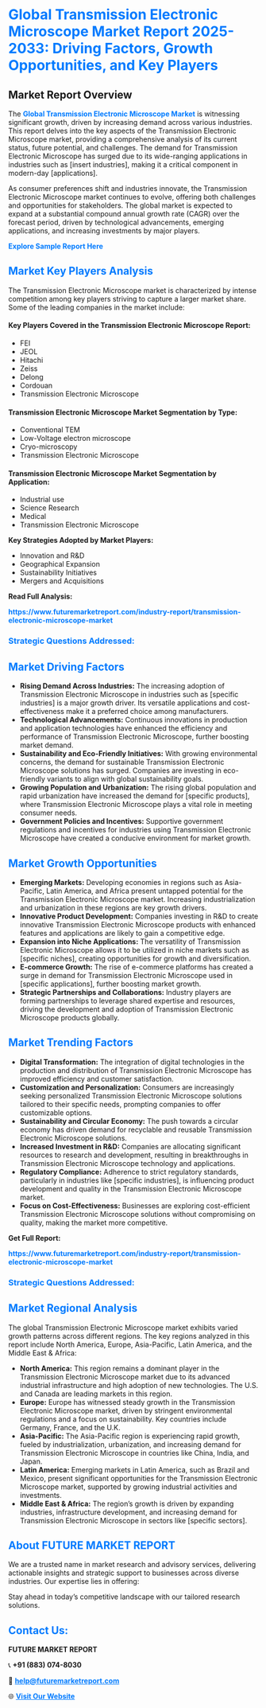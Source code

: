 <h1 style="color: #007BFF;">Global Transmission Electronic Microscope Market Report 2025-2033: Driving Factors, Growth Opportunities, and Key Players</h1>

<section id="overview">
<h2>Market Report Overview</h2>
<p>The <a href="https://www.futuremarketreport.com/industry-report/transmission-electronic-microscope-market" style="color: #007BFF; text-decoration: none;"><strong>Global Transmission Electronic Microscope Market</strong></a> is witnessing significant growth, driven by increasing demand across various industries. This report delves into the key aspects of the Transmission Electronic Microscope market, providing a comprehensive analysis of its current status, future potential, and challenges. The demand for Transmission Electronic Microscope has surged due to its wide-ranging applications in industries such as [insert industries], making it a critical component in modern-day [applications].</p>
<p>As consumer preferences shift and industries innovate, the Transmission Electronic Microscope market continues to evolve, offering both challenges and opportunities for stakeholders. The global market is expected to expand at a substantial compound annual growth rate (CAGR) over the forecast period, driven by technological advancements, emerging applications, and increasing investments by major players.</p>
</section>

<section id="overview">
<p><a href="https://www.futuremarketreport.com/request-sample/reportId=101541" style="color: #007BFF; text-decoration: none;"><strong>Explore Sample Report Here</strong></a></p>
</section>

<section id="key-players">
<h2 style="color: #007BFF;">Market Key Players Analysis</h2>
<p>The Transmission Electronic Microscope market is characterized by intense competition among key players striving to capture a larger market share. Some of the leading companies in the market include:</p>
<h4>Key Players Covered in the Transmission Electronic Microscope Report:</h4>
<ul><li>FEI</li><li>JEOL</li><li>Hitachi</li><li>Zeiss</li><li>Delong</li><li>Cordouan</li><li>Transmission Electronic Microscope</li></ul>
<h4>Transmission Electronic Microscope Market Segmentation by Type:</h4>
<ul><li>Conventional TEM</li><li>Low-Voltage electron microscope</li><li>Cryo-microscopy</li><li>Transmission Electronic Microscope</li></ul>

<h4>Transmission Electronic Microscope Market Segmentation by Application:</h4>
<ul><li>Industrial use</li><li>Science Research</li><li>Medical</li><li>Transmission Electronic Microscope</li></ul>
<p><strong>Key Strategies Adopted by Market Players:</strong></p>
<ul>
<li>Innovation and R&D</li>
<li>Geographical Expansion</li>
<li>Sustainability Initiatives</li>
<li>Mergers and Acquisitions</li>
</ul>
</section>

<section>
<p><strong>Read Full Analysis: </strong></p><a href="https://www.futuremarketreport.com/industry-report/transmission-electronic-microscope-market" style="color: #007BFF; text-decoration: none;"><strong>https://www.futuremarketreport.com/industry-report/transmission-electronic-microscope-market</strong></a>
<h3 style="color: #007BFF;">Strategic Questions Addressed:</h3>
</section>

<section id="driving-factors">
<h2 style="color: #007BFF;">Market Driving Factors</h2>
<ul>
<li><strong>Rising Demand Across Industries:</strong> The increasing adoption of Transmission Electronic Microscope in industries such as [specific industries] is a major growth driver. Its versatile applications and cost-effectiveness make it a preferred choice among manufacturers.</li>
<li><strong>Technological Advancements:</strong> Continuous innovations in production and application technologies have enhanced the efficiency and performance of Transmission Electronic Microscope, further boosting market demand.</li>
<li><strong>Sustainability and Eco-Friendly Initiatives:</strong> With growing environmental concerns, the demand for sustainable Transmission Electronic Microscope solutions has surged. Companies are investing in eco-friendly variants to align with global sustainability goals.</li>
<li><strong>Growing Population and Urbanization:</strong> The rising global population and rapid urbanization have increased the demand for [specific products], where Transmission Electronic Microscope plays a vital role in meeting consumer needs.</li>
<li><strong>Government Policies and Incentives:</strong> Supportive government regulations and incentives for industries using Transmission Electronic Microscope have created a conducive environment for market growth.</li>
</ul>
</section>

<section id="growth-opportunities">
<h2 style="color: #007BFF;">Market Growth Opportunities</h2>
<ul>
<li><strong>Emerging Markets:</strong> Developing economies in regions such as Asia-Pacific, Latin America, and Africa present untapped potential for the Transmission Electronic Microscope market. Increasing industrialization and urbanization in these regions are key growth drivers.</li>
<li><strong>Innovative Product Development:</strong> Companies investing in R&D to create innovative Transmission Electronic Microscope products with enhanced features and applications are likely to gain a competitive edge.</li>
<li><strong>Expansion into Niche Applications:</strong> The versatility of Transmission Electronic Microscope allows it to be utilized in niche markets such as [specific niches], creating opportunities for growth and diversification.</li>
<li><strong>E-commerce Growth:</strong> The rise of e-commerce platforms has created a surge in demand for Transmission Electronic Microscope used in [specific applications], further boosting market growth.</li>
<li><strong>Strategic Partnerships and Collaborations:</strong> Industry players are forming partnerships to leverage shared expertise and resources, driving the development and adoption of Transmission Electronic Microscope products globally.</li>
</ul>
</section>

<section id="trending-factors">
<h2 style="color: #007BFF;">Market Trending Factors</h2>
<ul>
<li><strong>Digital Transformation:</strong> The integration of digital technologies in the production and distribution of Transmission Electronic Microscope has improved efficiency and customer satisfaction.</li>
<li><strong>Customization and Personalization:</strong> Consumers are increasingly seeking personalized Transmission Electronic Microscope solutions tailored to their specific needs, prompting companies to offer customizable options.</li>
<li><strong>Sustainability and Circular Economy:</strong> The push towards a circular economy has driven demand for recyclable and reusable Transmission Electronic Microscope solutions.</li>
<li><strong>Increased Investment in R&D:</strong> Companies are allocating significant resources to research and development, resulting in breakthroughs in Transmission Electronic Microscope technology and applications.</li>
<li><strong>Regulatory Compliance:</strong> Adherence to strict regulatory standards, particularly in industries like [specific industries], is influencing product development and quality in the Transmission Electronic Microscope market.</li>
<li><strong>Focus on Cost-Effectiveness:</strong> Businesses are exploring cost-efficient Transmission Electronic Microscope solutions without compromising on quality, making the market more competitive.</li>
</ul>
</section>

<section>
<p><strong>Get Full Report: </strong></p><a href="https://www.futuremarketreport.com/industry-report/transmission-electronic-microscope-market" style="color: #007BFF; text-decoration: none;"><strong>https://www.futuremarketreport.com/industry-report/transmission-electronic-microscope-market</strong></a>
<h3 style="color: #007BFF;">Strategic Questions Addressed:</h3>
</section>


<section id="regional-analysis">
<h2 style="color: #007BFF;">Market Regional Analysis</h2>
<p>The global Transmission Electronic Microscope market exhibits varied growth patterns across different regions. The key regions analyzed in this report include North America, Europe, Asia-Pacific, Latin America, and the Middle East & Africa:</p>
<ul>
<li><strong>North America:</strong> This region remains a dominant player in the Transmission Electronic Microscope market due to its advanced industrial infrastructure and high adoption of new technologies. The U.S. and Canada are leading markets in this region.</li>
<li><strong>Europe:</strong> Europe has witnessed steady growth in the Transmission Electronic Microscope market, driven by stringent environmental regulations and a focus on sustainability. Key countries include Germany, France, and the U.K.</li>
<li><strong>Asia-Pacific:</strong> The Asia-Pacific region is experiencing rapid growth, fueled by industrialization, urbanization, and increasing demand for Transmission Electronic Microscope in countries like China, India, and Japan.</li>
<li><strong>Latin America:</strong> Emerging markets in Latin America, such as Brazil and Mexico, present significant opportunities for the Transmission Electronic Microscope market, supported by growing industrial activities and investments.</li>
<li><strong>Middle East & Africa:</strong> The region’s growth is driven by expanding industries, infrastructure development, and increasing demand for Transmission Electronic Microscope in sectors like [specific sectors].</li>
</ul>
</section>

<footer>
<h2 style="color: #007BFF;">About FUTURE MARKET REPORT</h2>
<p>We are a trusted name in market research and advisory services, delivering actionable insights and strategic support to businesses across diverse industries. Our expertise lies in offering:</p>

<p>Stay ahead in today’s competitive landscape with our tailored research solutions.</p>

<h2 style="color: #007BFF;">Contact Us:</h2>
<p><strong>FUTURE MARKET REPORT</strong></p>
<p>📞 <strong>+91 (883) 074-8030</strong></p>
<p>📧 <strong><a href="mailto:help@futuremarketreport.com" style="color: #007BFF;">help@futuremarketreport.com</a></strong></p>
<p>🌐 <strong><a href="https://www.futuremarketreport.com/" style="color: #007BFF;">Visit Our Website</a></strong></p>
</footer>